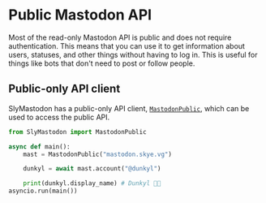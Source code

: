 # Public Mastodon API

Most of the read-only Mastodon API is public and does not require authentication. This means that you can use it to get information about users, statuses, and other things without having to log in. This is useful for things like bots that don't need to post or follow people.

## Public-only API client

SlyMastodon has a public-only API client, [`MastodonPublic`](SlyMastodon.public.MastodonPublic), which can be used to access the public API. 

```py
from SlyMastodon import MastodonPublic

async def main():
    mast = MastodonPublic("mastodon.skye.vg")

    dunkyl = await mast.account("@dunkyl")

    print(dunkyl.display_name) # Dunkyl 🔣🔣
asyncio.run(main())
```

